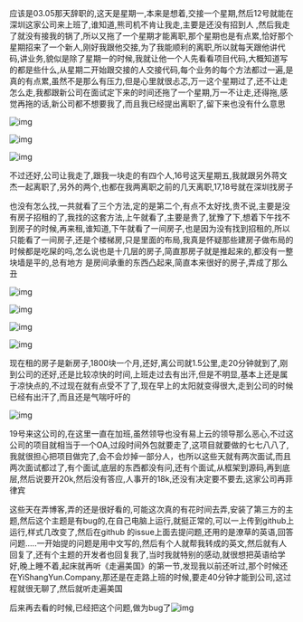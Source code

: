应该是03.05那天辞职的,这天是星期一,本来是想着,交接一个星期,然后12号就能在深圳这家公司来上班了,谁知道,熊司机不肯让我走,主要是还没有招到人 ,然后我走了就没有接我的锅了,所以又拖了一个星期才能离职,那个星期也是有点累,恰好那个星期招来了一个新人,刚好我跟他交接,为了我能顺利的离职,所以就每天跟他讲代码,讲业务,貌似是除了星期一的时候,我就让他一个人先看看项目代码,大概知道写的都是些什么,从星期二开始跟交接的人交接代码,每个业务的每个方法都过一遍,是真的有点累,虽然不是那么有压力,但是心里就很忐忑,万一这个星期过了,还不让走怎么走,我都跟新公司在面试定下来的时间还拖了一个星期,万一不让走,还得拖,感觉再拖的话,新公司都不想要我了,而且我已经提出离职了,留下来也没有什么意思



![img](https://hexosrc.oss-cn-shenzhen.aliyuncs.com/blog/2019/12/825784648642771977.jpg)

![img](https://hexosrc.oss-cn-shenzhen.aliyuncs.com/blog/2019/12/113549344900750948.jpg)

![img](https://hexosrc.oss-cn-shenzhen.aliyuncs.com/blog/2019/12/800961294297327923.jpg)

不过还好,公司让我走了,跟我一块走的有四个人,16号这天星期五,我就跟另外蒋文杰一起离职了,另外的两个,也都在我两离职之前的几天离职,17,18号就在深圳找房子

也没有怎么找,一共就看了三个方法,定的是第二个,有点不太好找,贵不说,主要是没有房子招租的了,我找的这套方法,上午就看了,主要是贵了,犹豫了下,想着下午找不到房子的时候,再来租,谁知道,下午就看了一间房子,也是因为没有找到招租的,所以只能看了一间房子,还是个楼梯房,只是里面的布局,我真是怀疑那些建房子做布局的时候都是吃屎的吗,怎么说也是十几层的房子,简直那房子就是推起来的,都没有一整块墙是平的,总有地方 是房间承重的东西凸起来,简直本来很好的房子,弄成了那么丑

![img](https://hexosrc.oss-cn-shenzhen.aliyuncs.com/blog/2019/12/668879013057890322.jpg)

![img](https://hexosrc.oss-cn-shenzhen.aliyuncs.com/blog/2019/12/73302553296477587.jpg)

![img](https://hexosrc.oss-cn-shenzhen.aliyuncs.com/blog/2019/12/610503769428147409.jpg)

![img](https://hexosrc.oss-cn-shenzhen.aliyuncs.com/blog/2019/12/416521316381164295.jpg)

现在租的房子是新房子,1800块一个月,还好,离公司就1.5公里,走20分钟就到了,刚到公司的还好,还是比较凉快的时间,上班走过去有出汗,但是不明显,基本上还是属于凉快点的,不过现在就有点受不了了,现在早上的太阳就变得很大,走到公司的时候已经有出汗了,而且还是气喘吁吁的

![img](https://hexosrc.oss-cn-shenzhen.aliyuncs.com/blog/2019/12/807957463248562473.jpg)

19号来这公司的,在这里一直在加班,虽然领导也没有易上云的领导那么恶心,不过这公司的项目就相当于一个OA,过段时间外包就要走了,这项目就要做的七七八八了,我就很担心把项目做完了,会不会炒掉一部分人，也所以这些天就有两次面试,而且两次面试都过了,有个面试,底层的东西都没有问,还有个面试,从框架到源码,再到底层,然后说要开20k,然后没有答应,人事开的18k,还没有决定要不要去,这家公司再菲律宾

这些天在弄博客,弄的还是很好看的,可能这次真的有花时间去弄,安装了第三方的主题,然后这个主题是有bug的,在自己电脑上运行,就挺正常的,可以一上传到github上运行,样式几改变了,然后在github 的issue上面去提问题,还用的是潦草的英语,回答问题.....一开始提的问题是用中文写的,然后有个人就帮我转成的英文,然后就有人回复了,还有个主题的开发者也回复我了,当时我就特别的感动,就很想把英语给学好,晚上睡不着,起床就再听《走遍美国》的第一节,发现我以前还听过,那个时候还在YiShangYun.Company,那还是在走路上班的时候,要走40分钟才能到公司,这过程就很无聊了,然后就听走遍美国

后来再去看的时候,已经把这个问题,做为bug了![img](https://hexosrc.oss-cn-shenzhen.aliyuncs.com/blog/2019/12/clipb2321321oard.png)